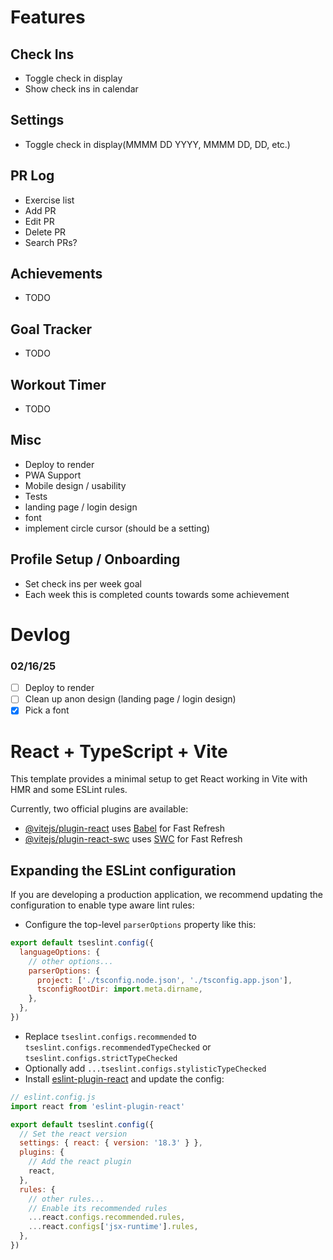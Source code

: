 # Features

## Check Ins

- Toggle check in display
- Show check ins in calendar

## Settings

- Toggle check in display(MMMM DD YYYY, MMMM DD, DD, etc.)

## PR Log

- Exercise list
- Add PR
- Edit PR
- Delete PR
- Search PRs?

## Achievements

- TODO

## Goal Tracker

- TODO

## Workout Timer

- TODO

## Misc

- Deploy to render
- PWA Support
- Mobile design / usability
- Tests
- landing page / login design
- font
- implement circle cursor (should be a setting)

## Profile Setup / Onboarding

- Set check ins per week goal
- Each week this is completed counts towards some achievement

# Devlog

### 02/16/25

- [ ] Deploy to render
- [ ] Clean up anon design (landing page / login design)
- [x] Pick a font

# React + TypeScript + Vite

This template provides a minimal setup to get React working in Vite with HMR and some ESLint rules.

Currently, two official plugins are available:

- [@vitejs/plugin-react](https://github.com/vitejs/vite-plugin-react/blob/main/packages/plugin-react/README.md) uses [Babel](https://babeljs.io/) for Fast Refresh
- [@vitejs/plugin-react-swc](https://github.com/vitejs/vite-plugin-react-swc) uses [SWC](https://swc.rs/) for Fast Refresh

## Expanding the ESLint configuration

If you are developing a production application, we recommend updating the configuration to enable type aware lint rules:

- Configure the top-level `parserOptions` property like this:

```js
export default tseslint.config({
  languageOptions: {
    // other options...
    parserOptions: {
      project: ['./tsconfig.node.json', './tsconfig.app.json'],
      tsconfigRootDir: import.meta.dirname,
    },
  },
})
```

- Replace `tseslint.configs.recommended` to `tseslint.configs.recommendedTypeChecked` or `tseslint.configs.strictTypeChecked`
- Optionally add `...tseslint.configs.stylisticTypeChecked`
- Install [eslint-plugin-react](https://github.com/jsx-eslint/eslint-plugin-react) and update the config:

```js
// eslint.config.js
import react from 'eslint-plugin-react'

export default tseslint.config({
  // Set the react version
  settings: { react: { version: '18.3' } },
  plugins: {
    // Add the react plugin
    react,
  },
  rules: {
    // other rules...
    // Enable its recommended rules
    ...react.configs.recommended.rules,
    ...react.configs['jsx-runtime'].rules,
  },
})
```
